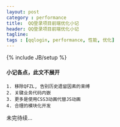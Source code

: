 ```yaml
---
layout: post
category : performance
title:  QQ登录项目前端优化小记
header: QQ登录项目前端优化小记
tagline:
tags : [qqlogin, performance, 性能, 优化]
---
```

{% include JB/setup %}

#### 小记各点，此文不展开

    1. 移除QFZL, 告别历史遗留因素的束缚
    2. 关键业务代码内嵌
    3. 更多是使用CSS3动画代替JS动画
    4. 合理的模块化开发

未完待续...
